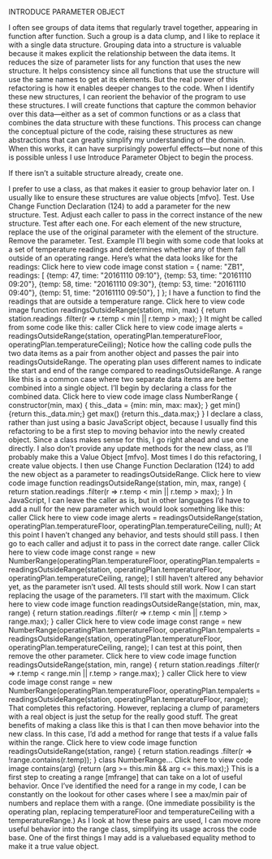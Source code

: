 
INTRODUCE PARAMETER OBJECT
<!-- Motivation
--------------------------------------------------------------------------------
--------------------------------------------------------------------------------
--------------------------------------------------------------------------------
-------------------------------------------------------------------------------- -->
I often see groups of data items that regularly travel together, appearing in function
after function. Such a group is a data clump, and I like to replace it with a single data
structure.
Grouping data into a structure is valuable because it makes explicit the relationship
between the data items. It reduces the size of parameter lists for any function that uses
the new structure. It helps consistency since all functions that use the structure will use
the same names to get at its elements.
But the real power of this refactoring is how it enables deeper changes to the code.
When I identify these new structures, I can reorient the behavior of the program to use
these structures. I will create functions that capture the common behavior over this
data—either as a set of common functions or as a class that combines the data structure
with these functions. This process can change the conceptual picture of the code,
raising these structures as new abstractions that can greatly simplify my understanding
of the domain. When this works, it can have surprisingly powerful effects—but none of
this is possible unless I use Introduce Parameter Object to begin the process.
<!-- <!-- Mechanics
..........................................................................
..........................................................................
..........................................................................
..........................................................................
..........................................................................

 -->If there isn’t a suitable structure already, create one.
I prefer to use a class, as that makes it easier to group behavior later on. I usually
like to ensure these structures are value objects [mf­vo].
Test.
Use Change Function Declaration (124) to add a parameter for the new structure.
Test.
Adjust each caller to pass in the correct instance of the new structure. Test after
each one.
For each element of the new structure, replace the use of the original parameter
with the element of the structure. Remove the parameter. Test.
Example
I’ll begin with some code that looks at a set of temperature readings and determines
whether any of them fall outside of an operating range. Here’s what the data looks like
for the readings:
Click here to view code image
const station = { name: "ZB1",
readings: [
{temp: 47, time: "2016­11­10 09:10"},
{temp: 53, time: "2016­11­10 09:20"},
{temp: 58, time: "2016­11­10 09:30"},
{temp: 53, time: "2016­11­10 09:40"},
{temp: 51, time: "2016­11­10 09:50"},
]
};
I have a function to find the readings that are outside a temperature range.
Click here to view code image
function readingsOutsideRange(station, min, max) {
return station.readings
.filter(r => r.temp < min || r.temp > max);
}
It might be called from some code like this:
caller
Click here to view code image
alerts = readingsOutsideRange(station,
operatingPlan.temperatureFloor,
operatingPlan.temperatureCeiling);
Notice how the calling code pulls the two data items as a pair from another object and
passes the pair into readingsOutsideRange. The operating plan uses different
names to indicate the start and end of the range compared to
readingsOutsideRange. A range like this is a common case where two separate data
items are better combined into a single object. I’ll begin by declaring a class for the
combined data.
Click here to view code image
class NumberRange {
constructor(min, max) {
this._data = {min: min, max: max};
}
get min() {return this._data.min;}
get max() {return this._data.max;}
}
I declare a class, rather than just using a basic JavaScript object, because I usually find
this refactoring to be a first step to moving behavior into the newly created object. Since
a class makes sense for this, I go right ahead and use one directly. I also don’t provide
any update methods for the new class, as I’ll probably make this a Value Object [mf­vo].
Most times I do this refactoring, I create value objects.
I then use Change Function Declaration (124) to add the new object as a parameter to
readingsOutsideRange.
Click here to view code image
function readingsOutsideRange(station, min, max, range) {
return station.readings
.filter(r => r.temp < min || r.temp > max);
}
In JavaScript, I can leave the caller as is, but in other languages I’d have to add a null
for the new parameter which would look something like this:
caller
Click here to view code image
alerts = readingsOutsideRange(station,
operatingPlan.temperatureFloor,
operatingPlan.temperatureCeiling,
null);
At this point I haven’t changed any behavior, and tests should still pass. I then go to
each caller and adjust it to pass in the correct date range.
caller
Click here to view code image
const range = new NumberRange(operatingPlan.temperatureFloor, operatingPlan.tempalerts = readingsOutsideRange(station,
operatingPlan.temperatureFloor,
operatingPlan.temperatureCeiling,
range);
I still haven’t altered any behavior yet, as the parameter isn’t used. All tests should still
work.
Now I can start replacing the usage of the parameters. I’ll start with the maximum.
Click here to view code image
function readingsOutsideRange(station, min, max, range) {
return station.readings
.filter(r => r.temp < min || r.temp > range.max);
}
caller
Click here to view code image
const range = new NumberRange(operatingPlan.temperatureFloor, operatingPlan.tempalerts = readingsOutsideRange(station,
operatingPlan.temperatureFloor,
operatingPlan.temperatureCeiling,
range);
I can test at this point, then remove the other parameter.
Click here to view code image
function readingsOutsideRange(station, min, range) {
return station.readings
.filter(r => r.temp < range.min || r.temp > range.max);
}
caller
Click here to view code image
const range = new NumberRange(operatingPlan.temperatureFloor, operatingPlan.tempalerts = readingsOutsideRange(station,
operatingPlan.temperatureFloor,
range);
That completes this refactoring. However, replacing a clump of parameters with a real
object is just the setup for the really good stuff. The great benefits of making a class like
this is that I can then move behavior into the new class. In this case, I’d add a method
for range that tests if a value falls within the range.
Click here to view code image
function readingsOutsideRange(station, range) {
return station.readings
.filter(r => !range.contains(r.temp));
}
class NumberRange…
Click here to view code image
contains(arg) {return (arg >= this.min && arg <= this.max);}
This is a first step to creating a range [mf­range] that can take on a lot of useful
behavior. Once I’ve identified the need for a range in my code, I can be constantly on
the lookout for other cases where I see a max/min pair of numbers and replace them
with a range. (One immediate possibility is the operating plan, replacing
temperatureFloor and temperatureCeiling with a temperatureRange.) As I
look at how these pairs are used, I can move more useful behavior into the range class,
simplifying its usage across the code base. One of the first things I may add is a valuebased equality method to make it a true value object.